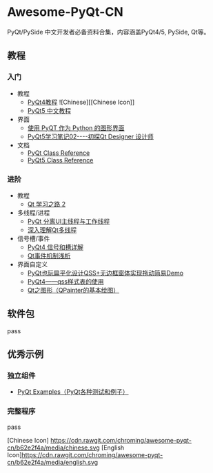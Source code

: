 # Awesome-PyQt-CN

PyQt/PySide 中文开发者必备资料合集，内容涵盖PyQt4/5, PySide, Qt等。

## 教程

### 入门

+ 教程
  + [PyQt4教程](http://www.qaulau.com/books/PyQt4_Tutorial/index.html) ![Chinese][[Chinese Icon]]
  + [PyQt5 中文教程](https://www.gitbook.com/book/maicss/pyqt5/details) 
+ 界面
  + [使用 PyQT 作为 Python 的图形界面](http://hutaow.com/blog/2013/12/16/using-pyqt-as-graphical-interface-for-python/)
  + [PyQt5学习笔记02----初探Qt Designer 设计师](http://blog.csdn.net/a359680405/article/details/45098695)
+ 文档
  + [PyQt Class Reference](http://pyqt.sourceforge.net/Docs/PyQt4/classes.html)
  + [PyQt5 Class Reference](http://pyqt.sourceforge.net/Docs/PyQt5/class_reference.html)

### 进阶

+ 教程
  + [Qt 学习之路 2](https://www.devbean.net/category/qt-study-road-2/)
+ 多线程/进程
  + [PyQt 分离UI主线程与工作线程](http://blog.csdn.net/Mr_Zing/article/details/46945011)
  + [深入理解Qt多线程](http://blog.csdn.net/silangquan/article/details/17199169)
+ 信号槽/事件
  + [PyQt4 信号和槽详解](https://www.linuxzen.com/pyqt4-xin-hao-he-cao-xiang-jie.html)
  + [Qt事件机制浅析](http://qimo601.iteye.com/blog/1407911)
+ 界面自定义
  + [PyQt也玩扁平化设计QSS+无边框窗体实现拖动简易Demo](http://www.oschina.net/code/snippet_861229_37231)
  + [PyQt4——qss样式表的使用](http://bangz.me/archives/pyqt4-design-beautiful-ui-with-qss-stylesheet.html)
  + [Qt之图形（QPainter的基本绘图）](http://blog.csdn.net/liang19890820/article/details/51154216)

## 软件包

pass

## 优秀示例

### 独立组件

+ [PyQt Examples（PyQt各种测试和例子）](https://github.com/892768447/PyQt)

### 完整程序

pass

[Chinese Icon] https://cdn.rawgit.com/chroming/awesome-pyqt-cn/b62e2f4a/media/chinese.svg
[English Icon]https://cdn.rawgit.com/chroming/awesome-pyqt-cn/b62e2f4a/media/english.svg